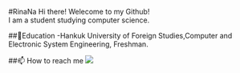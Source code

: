 #RinaNa
Hi there! Welecome to my Github!<br>
I am a student studying computer science.<br>

##🌱Education
-Hankuk University of Foreign Studies,Computer and Electronic System Engineering, Freshman.

##📫 How to reach me
<a herf="mailto:rinaisme@hufs.ac.kr" target="_blank"><img src="https://img.shields.io/badge/Gmail-EA4335?style=flat-square&logoCp;pr=whiter"/></a>

<!--
**Rina-Na/Rina-Na** is a ✨ _special_ ✨ repository because its `README.md` (this file) appears on your GitHub profile.

Here are some ideas to get you started:

- 🔭 I’m currently working on ...
- 🌱 I’m currently learning ...
- 👯 I’m looking to collaborate on ...
- 🤔 I’m looking for help with ...
- 💬 Ask me about ...
- 📫 How to reach me: ...
- 😄 Pronouns: ...
- ⚡ Fun fact: ...
-->
